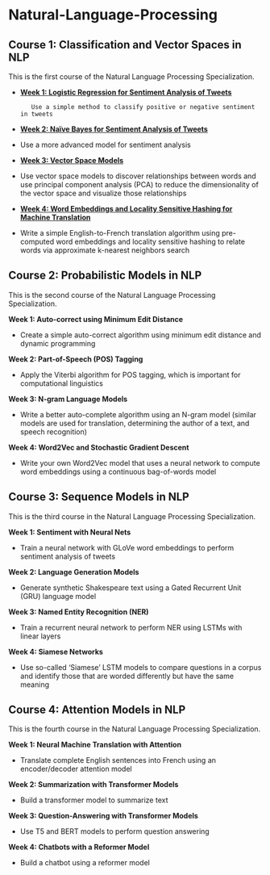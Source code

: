 # Natural-Language-Processing


## Course 1: Classification and Vector Spaces in NLP

This is the first course of the Natural Language Processing Specialization.

* [**Week 1: Logistic Regression for Sentiment Analysis of Tweets**](https://github.com/aqafridi/Natural-Language-Processing/tree/main/1.%20Natural%20Language%20Processing%20with%20Classification%20and%20Vector%20Spaces/Week%201%20Sentiment%20Analysis%20with%20Logistic%20Regression)

         Use a simple method to classify positive or negative sentiment in tweets

* [**Week 2: Naïve Bayes for Sentiment Analysis of Tweets**](https://github.com/aqafridi/Natural-Language-Processing/tree/main/1.%20Natural%20Language%20Processing%20with%20Classification%20and%20Vector%20Spaces/Week%202%20Sentiment%20Analysis%20with%20Na%C3%AFve%20Bayes)

- Use a more advanced model for sentiment analysis

* [**Week 3: Vector Space Models**](https://github.com/aqafridi/Natural-Language-Processing/tree/main/1.%20Natural%20Language%20Processing%20with%20Classification%20and%20Vector%20Spaces/Week%203%20Vector%20Space%20Models)

- Use vector space models to discover relationships between words and use principal component analysis (PCA) to reduce the dimensionality of the vector space and visualize those relationships

* [**Week 4: Word Embeddings and Locality Sensitive Hashing for Machine Translation**](https://github.com/aqafridi/Natural-Language-Processing/tree/main/1.%20Natural%20Language%20Processing%20with%20Classification%20and%20Vector%20Spaces/Week%204%20Machine%20Translation%20and%20Document%20Search)

- Write a simple English-to-French translation algorithm using pre-computed word embeddings and locality sensitive hashing to relate words via approximate k-nearest neighbors search


## Course 2: Probabilistic Models in NLP

This is the second course of the Natural Language Processing Specialization.

**Week 1: Auto-correct using Minimum Edit Distance**

- Create a simple auto-correct algorithm using minimum edit distance and dynamic programming

**Week 2: Part-of-Speech (POS) Tagging**

- Apply the Viterbi algorithm for POS tagging, which is important for computational linguistics

**Week 3: N-gram Language Models**

- Write a better auto-complete algorithm using an N-gram model (similar models are used for translation, determining the author of a text, and speech recognition)

**Week 4: Word2Vec and Stochastic Gradient Descent**

- Write your own Word2Vec model that uses a neural network to compute word embeddings using a continuous bag-of-words model


## Course 3: Sequence Models in NLP

This is the third course in the Natural Language Processing Specialization.

**Week 1: Sentiment with Neural Nets**

- Train a neural network with GLoVe word embeddings to perform sentiment analysis of tweets

**Week 2: Language Generation Models**

- Generate synthetic Shakespeare text using a Gated Recurrent Unit (GRU) language model

**Week 3: Named Entity Recognition (NER)**

- Train a recurrent neural network to perform NER using LSTMs with linear layers

**Week 4: Siamese Networks**

- Use so-called ‘Siamese’ LSTM models to compare questions in a corpus and identify those that are worded differently but have the same meaning


## Course 4: Attention Models in NLP

This is the fourth course in the Natural Language Processing Specialization.

**Week 1: Neural Machine Translation with Attention**

- Translate complete English sentences into French using an encoder/decoder attention model

**Week 2: Summarization with Transformer Models**

- Build a transformer model to summarize text

**Week 3: Question-Answering with Transformer Models**

- Use T5 and BERT models to perform question answering

**Week 4: Chatbots with a Reformer Model**

- Build a chatbot using a reformer model
